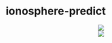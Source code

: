 # ionosphere-predict
<div align="center"> <img src="https://github-readme-stats.vercel.app/api?username=Gnss406ionosphere&show_icons=true&theme=tokyonight" /> </div>
<div align="center"> <img src="https://visitor-badge.glitch.me/badge?page_id=Gnss406ionosphere" /> </div>

